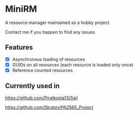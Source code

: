 # MiniRM

A resource manager maintained as a hobby project. 

Contact me if you happen to find any issues.

## Features
- [x] Asynchronous loading of resources
- [x] GUIDs on all resources (each resource is loaded only once)
- [x] Reference counted resources

## Currently used in
https://github.com/Piratkopia13/Sail

https://github.com/Skratzy/PA2565_Project
